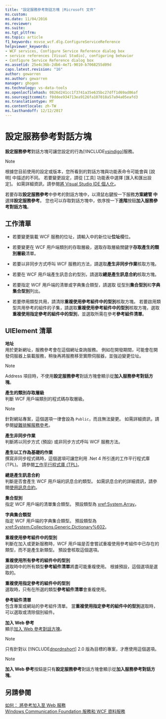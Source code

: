 ```yaml
---
title: "設定服務參考對話方塊 |Microsoft 文件"
ms.custom: 
ms.date: 11/04/2016
ms.reviewer: 
ms.suite: 
ms.tgt_pltfrm: 
ms.topic: article
f1_keywords: msvse_wcf.dlg.ConfigureServiceReference
helpviewer_keywords:
- WCF services, Configure Service Reference dialog box
- service references [Visual Studio], configuring behavior
- Configure Service Reference dialog box
ms.assetid: 25e4c36b-2db6-4e71-9010-b7068255d09d
caps.latest.revision: "16"
author: gewarren
ms.author: gewarren
manager: ghogen
ms.technology: vs-data-tools
ms.openlocfilehash: 0826d241cc1f3741a35e635bc27dff1d69ad86af
ms.sourcegitcommit: f0ddee934713ea9126fa107018a57a94a05eafd3
ms.translationtype: MT
ms.contentlocale: zh-TW
ms.lasthandoff: 12/12/2017
---
```

# <a name="configure-service-reference-dialog-box"></a>設定服務參考對話方塊
**設定服務參考**對話方塊可讓您設定的行為[!INCLUDE[vsindigo](../data-tools/includes/vsindigo_md.md)]服務。  
  
> [!NOTE]
>  根據您目前使用的設定或版本，您所看到的對話方塊與功能表命令可能會與 [說明] 中描述的不同。 若要變更設定，請從 [工具] 功能表中選擇 [匯入和匯出設定]。 如需詳細資訊，請參閱[將 Visual Studio IDE 個人化](../ide/personalizing-the-visual-studio-ide.md)。  
  
 若要存取**設定服務參考**中參考的對話方塊中，以滑鼠右鍵按一下服務**方案總管 中**選擇**設定服務參考**。 您也可以存取對話方塊中，依序按一下**進階**按鈕**加入服務參考對話方塊**。  
  
## <a name="task-list"></a>工作清單  
  
-   若要變更裝載 WCF 服務的位址，請輸入中的新位址**位址**欄位。  
  
-   若要變更在 WCF 用戶端類別的存取層級，選取存取層級關鍵字**存取產生的類別層級**清單。  
  
-   若要以非同步方式呼叫 WCF 服務的方法，請選取**產生非同步作業**核取方塊。  
  
-   若要在 WCF 用戶端產生訊息合約型別，請選取**總是產生訊息合約**核取方塊。  
  
-   若要指定 WCF 用戶端的清單或字典集合類型，請選取 從型別**集合型別**和**字典集合型別**列出。  
  
-   若要停用類型共用，請清除**重複使用參考組件中的型別**核取方塊。 若要啟用類型共用參考的組件的子集，請選取**重複使用參考組件中的型別**核取方塊，選取**重複使用指定參考的組件中的型別**，並選取所需在參考**參考組件清單**。  
  
## <a name="uielement-list"></a>UIElement 清單  
 **地址**  
 用於更新網址，服務參考會在這個網址查詢服務。 例如在開發期間，可能會在開發伺服器上裝載服務，稍後再將服務移至實際伺服器，並強迫變更位址。  
  
> [!NOTE]
>  Address 項目時，不使用**設定服務參考**對話方塊會顯示從**加入服務參考對話方塊**。  
  
 **產生的類別存取層級**  
 判斷 WCF 用戶端類別的程式碼存取層級。  
  
> [!NOTE]
>  針對網站專案，這個選項一律會設為 `Public`，而且無法變更。 如需詳細資訊，請參閱[疑難排解服務參考](../data-tools/troubleshooting-service-references.md)。  
  
 **產生非同步作業**  
 判斷將以同步方式 (預設) 或非同步方式呼叫 WCF 服務方法。  
  
 **產生以工作為基礎的作業**  
 撰寫非同步程式碼時，這個選項可讓您利用 .Net 4 所引進的工作平行程式庫 (TPL)。 請參閱[工作平行程式庫 (TPL)](/dotnet/standard/parallel-programming/task-parallel-library-tpl)。  
  
 **總是產生訊息合約**  
 判斷是否會產生 WCF 用戶端的訊息合約類型。 如需訊息合約的詳細資訊，請參閱[使用訊息合約](/dotnet/framework/wcf/feature-details/using-message-contracts)。  
  
 **集合型別**  
 指定 WCF 用戶端的清單集合類型。 預設類型為 <xref:System.Array>。  
  
 **字典集合類型**  
 指定 WCF 用戶端的字典集合類型。 預設類型為 <xref:System.Collections.Generic.Dictionary%602>。  
  
 **重複使用參考組件中的型別**  
 判斷在加入或更新服務時，WCF 用戶端是否會嘗試重複使用參考組件中已存在的類型，而不是產生新類型。 預設會核取這個選項。  
  
 **重複使用所有參考的組件中的型別**  
 選取時中的所有類型**參考組件清單**將盡可能重複使用。 根據預設，這個選項是選取的。  
  
 **重複使用指定參考的組件中的型別**  
 選取時，只有在所選的類型**參考組件清單**會重複使用。  
  
 **參考組件清單**  
 包含專案或網站的參考組件清單。 當**重複使用指定參考的組件中的型別**選取時，可以選取或清除個別組件。  
  
 **加入 Web 參考**  
 顯示[加入 Web 參考對話方塊](https://msdn.microsoft.com/en-us/library/8dcbc50t(v=vs.100).aspx)。  
  
> [!NOTE]
>  只有針對以 [!INCLUDE[dnprdnshort](../code-quality/includes/dnprdnshort_md.md)] 2.0 版為目標的專案，才應使用這個選項。  
  
> [!NOTE]
>  **加入 Web 參考**按鈕是只有**設定服務參考**對話方塊會顯示從**加入服務參考對話方塊**。  
  
## <a name="see-also"></a>另請參閱  

 [如何： 將參考加入至 Web 服務](how-to-add-update-or-remove-a-wcf-data-service-reference.md)   
 [Windows Communication Foundation 服務和 WCF 資料服務](../data-tools/configure-service-reference-dialog-box.md)